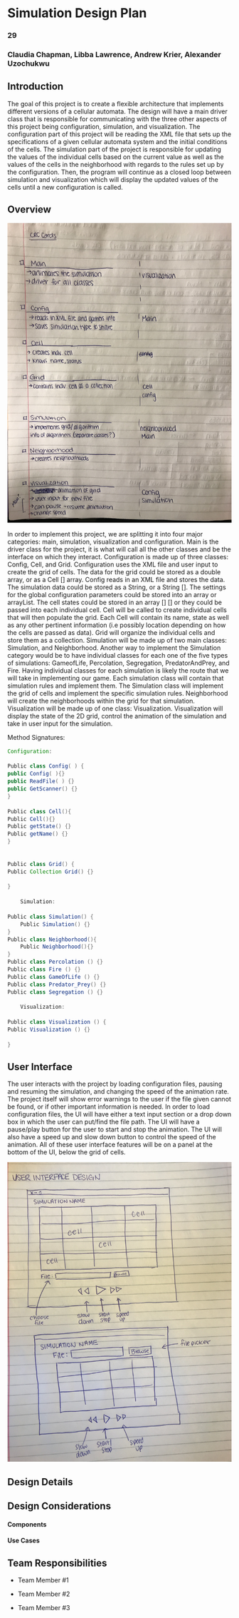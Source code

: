 # Simulation Design Plan
### 29
### Claudia Chapman, Libba Lawrence, Andrew Krier, Alexander Uzochukwu

## Introduction
The goal of this project is to create a flexible architecture that implements different versions of a cellular automata.
The design will have a main driver class that is responsible for communicating with the three other aspects of this project 
being configuration, simulation, and visualization. The configuration part of this project will be reading the XML file 
that sets up the specifications of a given cellular automata system and the initial conditions of the cells. The simulation 
part of the project is responsible for updating the values of the individual cells based on the current value as well as 
the values of the cells in the neighborhood with regards to the rules set up by the configuration. Then, the program will 
continue as a closed loop between simulation and visualization which will display the updated values of the cells until a new
configuration is called. 

## Overview

![title](CRC_Design.png)

 	
In order to implement this project, we are splitting it into four major categories: main, simulation, visualization and configuration.
 Main is the driver class for the project, it is what will call all the other classes and be the interface on which they interact. 
 Configuration is made up of three classes: Config, Cell, and Grid. Configuration uses the XML file and user input to create the grid of cells.
  The data for the grid could be stored as a double array, or as a Cell [] array. 
  Config reads in an XML file and stores the data.
   The simulation data could be stored as a String, or a String []. 
   The settings for the global configuration parameters could be stored into an array or arrayList.
    The cell states could be stored in an array [] [] or they could be passed into each individual cell. 
    Cell will be called to create individual cells that will then populate the grid.
     Each Cell will contain its name, state as well as any other pertinent information (i.e possibly location depending on how the cells are passed as data). 
      Grid will organize the individual cells and store them as a collection. 
      Simulation will be made up of two main classes: Simulation, and Neighborhood. 
      Another way to implement the Simulation category would be to have individual classes for each one of the five types of simulations: GameofLife, Percolation, Segregation, PredatorAndPrey, and Fire. 
      Having individual classes for each simulation is likely the route that we will take in implementing our game. Each simulation class will contain that simulation rules and implement them. 
      The Simulation class will implement the grid of cells and implement the specific simulation rules.
       Neighborhood will create the neighborhoods within the grid for that simulation. Visualization will be made up of one class: Visualization.
        Visualization will display the state of the 2D grid, control the animation of the simulation and take in user input for the simulation.
 
Method Signatures:


```java
Configuration:

Public class Config( ) {
public Config( ){}
public ReadFile( ) {}
public GetScanner() {}
}

Public class Cell(){
Public Cell(){}
Public getState() {}
Public getName() {}
}


Public class Grid() {
Public Collection Grid() {}

}

	Simulation:

Public class Simulation() {
	Public Simulation() {}
}
Public class Neighborhood(){
	Public Neighborhood(){}
}
Public class Percolation () {}
Public class Fire () {}
Public class GameOfLife () {}
Public class Predator_Prey() {}
Public class Segregation () {}

	Visualization:

Public class Visualization () {
Public Visualization () {}

}
```
	

## User Interface

The user interacts with the project by loading configuration files,
 pausing and resuming the simulation, and changing the speed of the animation 
 rate. The project itself will show error warnings to the user if the file given
  cannot be found, or if other important information is needed. In order to load
   configuration files, the UI will have either a text input section or a drop 
   down box in which the user can put/find the file path. The UI will have a
    pause/play button for the user to start and stop the animation. The UI will
     also have a speed up and slow down button to control the speed of the 
     animation. All of these user interface features will be on a panel at the
      bottom of the UI, below the grid of cells. 

![image](user_interface.jpeg)

## Design Details

## Design Considerations

#### Components

#### Use Cases


## Team Responsibilities

 * Team Member #1

 * Team Member #2

 * Team Member #3

